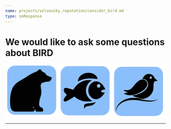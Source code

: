 ```yaml
---
name: projects/volvovsky_reputation/consider_bird.md
type: noResponse
---
```


# We would like to ask some questions about BIRD

![BIRD](projects/volvovsky_reputation/animal_icons_BIRD.jpg)

---
